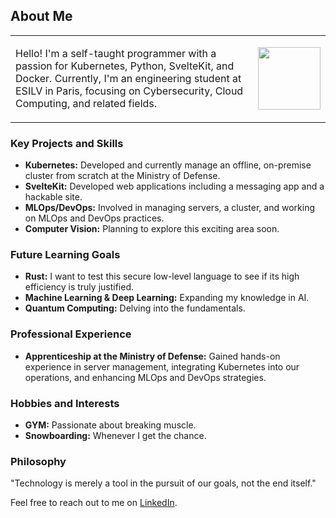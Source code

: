 ## About Me

<table border="0">
 <tr>
   <td><p>Hello! I'm a self-taught programmer with a passion for Kubernetes, Python, SvelteKit, and Docker. Currently, I'm an engineering student at ESILV in Paris, focusing on Cybersecurity, Cloud Computing, and related fields.</p></td>
   <td><img src="https://www.esilv.fr/ecole-ingenieur/logos/logo_esilv_png_couleur.png" width="100" style="align-self: center;"></td>
 </tr>
</table>

### Key Projects and Skills
- **Kubernetes:** Developed and currently manage an offline, on-premise cluster from scratch at the Ministry of Defense.
- **SvelteKit:** Developed web applications including a messaging app and a hackable site.
- **MLOps/DevOps:** Involved in managing servers, a cluster, and working on MLOps and DevOps practices.
- **Computer Vision:** Planning to explore this exciting area soon.

### Future Learning Goals
- **Rust:** I want to test this secure low-level language to see if its high efficiency is truly justified.
- **Machine Learning & Deep Learning:** Expanding my knowledge in AI.
- **Quantum Computing:** Delving into the fundamentals.

### Professional Experience
- **Apprenticeship at the Ministry of Defense:** Gained hands-on experience in server management, integrating Kubernetes into our operations, and enhancing MLOps and DevOps strategies.

### Hobbies and Interests
- **GYM:** Passionate about breaking muscle.
- **Snowboarding:** Whenever I get the chance.

### Philosophy
"Technology is merely a tool in the pursuit of our goals, not the end itself."

Feel free to reach out to me on [LinkedIn](https://www.linkedin.com/in/guillaume-dorschner/).

[//]: # "[![roadmap.sh](https://api.roadmap.sh/v1-badge/tall/64e70528b128dce3cb6daf3e?variant=dark)](https://roadmap.sh)"
